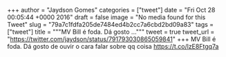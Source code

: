 
+++
author = "Jaydson Gomes"
categories = ["tweet"]
date = "Fri Oct 28 00:05:44 +0000 2016"
draft = false
image = "No media found for this Tweet"
slug = "79a7c1fdfa205de7484ed4b2cc7a6cbd2bd09a83"
tags = ["tweet"]
title = """MV Bill é foda. Dá gosto ..."""
tweet = true
tweet_url = "https://twitter.com/jaydson/status/791793030865059841"
+++
MV Bill é foda. Dá gosto de ouvir o cara falar sobre qq coisa https://t.co/lzE8Ftgq7a
